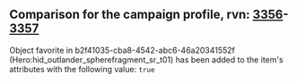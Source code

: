 ## Comparison for the campaign profile, rvn: [3356](https://github.com/PRO100KatYT/FortniteProfileRevisions/tree/main/profiles/campaign/3356%20campaign.json)-[3357](https://github.com/PRO100KatYT/FortniteProfileRevisions/tree/main/profiles/campaign/3357%20campaign.json)

Object favorite in b2f41035-cba8-4542-abc6-46a20341552f (Hero:hid_outlander_spherefragment_sr_t01) has been added to the item's attributes with the following value: `true`
<br><br>
